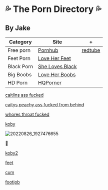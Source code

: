 # :sweat_drops: The Porn Directory :sweat_drops:
## By Jake

| Category  | Site | + |
| ------------- | ------------- | ------------- |
| Free porn  | [Pornhub](https://www.pornhub.com)  | [redtube](https://redtube.com)  |
| Feet Porn  | [Love Her Feet](https://www.loveherfeet.com)  |  |
| Black Porn | [She Loves Black](https://www.shelovesblack.com)  |  |
| Big Boobs | [Love Her Boobs](https://www.loveherboobs.com)  |  |
| HD Porn | [HQPorner](https://www.hqporner.com)  |  |


[caitlins ass fucked](https://github.com/Jake2210/Jake2210.github.io/assets/118492756/9eb82057-6309-46b8-9fe4-acfd0199b51d)

[caitys peachy ass fucked from behind](https://github.com/Jake2210/Jake2210.github.io/assets/118492756/34a006f3-d81a-45cb-8574-ed644d58c659)

[whores throat fucked](https://github.com/Jake2210/Jake2210.github.io/assets/118492756/b361517e-37d9-42aa-8cc8-65e7baa228c6)

[koby](https://github.com/Jake2210/Jake2210.github.io/assets/118492756/2da68c52-db3c-47af-8cd6-27f3c357c3c1)

![20220826_1927476655](https://github.com/Jake2210/Jake2210.github.io/assets/118492756/e71634cc-0fdc-4158-8b27-14792646e975)

:drooling_face:











[koby2](https://github.com/Jake2210/Jake2210.github.io/assets/118492756/72a29f78-d3b1-41ac-bc79-a9f3d3e33994https://github.com/Jake2210/Jake2210.github.io/assets/118492756/de9a14d7-0727-4d36-8bab-17cb0fb9ab42https://github.com/Jake2210/Jake2210.github.io/assets/118492756/82d98a69-b6c0-43ae-b19f-f858b4599fddhttps://github.com/Jake2210/Jake2210.github.io/assets/118492756/c96c57e8-da2c-43d2-be6f-64df0a33403a)

[feet](https://el.phncdn.com/pics/gifs/042/262/821/42262821a.webm)

[cum](https://www.pornhub.com/view_video.php?viewkey=ph5d43ed7f4693f)

[footjob](https://static-sg-cdn.eporner.com/gallery/lq/Hi/GXmzUmDHilq/4921490-carolina-sweets-porn-model-feet-gif-7365561.mp4)
